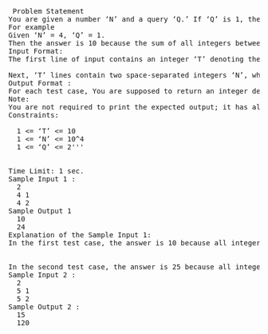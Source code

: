 <pre> Problem Statement
You are given a number ‘N’ and a query ‘Q.’ If ‘Q’ is 1, then you have to return the sum of all integers from 1 to ‘N,’ else if ‘Q’ is equal to 2 then you have to return the product of all integers from 1 to ‘N.’ Since the product can be very large, return it modulo 10 ^ 9 + 7.
For example
Given ‘N’ = 4, ‘Q’ = 1. 
Then the answer is 10 because the sum of all integers between 1 and 4 are 1, 2, 3, and 4. Hence 1 + 2 + 3 + 4 is equal to 10.
Input Format:
The first line of input contains an integer ‘T’ denoting the number of test cases.

Next, ‘T’ lines contain two space-separated integers ‘N’, where ‘N’ is the number given and ‘Q’, denoting the type of query.
Output Format :
For each test case, You are supposed to return an integer denoting the sum or product of ‘N’ numbers.
Note:
You are not required to print the expected output; it has already been taken care of. Just implement the function.
Constraints:<br>
  1 <= ‘T’ <= 10
  1 <= ‘N’ <= 10^4
  1 <= ‘Q’ <= 2'''
<br>
Time Limit: 1 sec.
Sample Input 1 :
  2
  4 1 
  4 2
Sample Output 1 
  10
  24 
Explanation of the Sample Input 1:
In the first test case, the answer is 10 because all integers between 1 and 4 are 1, 2, 3, and 4. Hence 1 + 2 + 3 + 4 is equal to 10.


In the second test case, the answer is 25 because all integers between 1 and 4 are 1, 2, 3, and 4. Hence 1 * 2 * 3 * 4 is equal to 24.
Sample Input 2 :
  2
  5 1
  5 2 
Sample Output 2 :
  15
  120

</pre>
